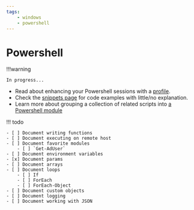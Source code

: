 ```yaml
---
tags:
    - windows
    - powershell
---
```


# Powershell

!!!warning

    In progress...

- Read about enhancing your Powershell sessions with a [profile](profiles/index.md).
- Check the [snippets page](snippets/index.md) for code examples with little/no explanation.
- Learn more about grouping a collection of related scripts into [a Powershell module](modules/index.md)

!!! todo

    - [ ] Document writing functions
    - [ ] Document executing on remote host
    - [ ] Document favorite modules
        - [ ] `Get-AdUser`
    - [ ] Document environment variables
    - [x] Document params
    - [ ] Document arrays
    - [ ] Document loops
        - [ ] If
        - [ ] ForEach
        - [ ] ForEach-Object
    - [ ] Document custom objects
    - [ ] Document logging
    - [ ] Document working with JSON

